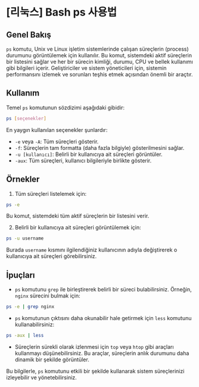 # [리눅스] Bash ps 사용법

## Genel Bakış
`ps` komutu, Unix ve Linux işletim sistemlerinde çalışan süreçlerin (process) durumunu görüntülemek için kullanılır. Bu komut, sistemdeki aktif süreçlerin bir listesini sağlar ve her bir sürecin kimliği, durumu, CPU ve bellek kullanımı gibi bilgileri içerir. Geliştiriciler ve sistem yöneticileri için, sistemin performansını izlemek ve sorunları teşhis etmek açısından önemli bir araçtır.

## Kullanım
Temel `ps` komutunun sözdizimi aşağıdaki gibidir:

```bash
ps [seçenekler]
```

En yaygın kullanılan seçenekler şunlardır:

- `-e` veya `-A`: Tüm süreçleri gösterir.
- `-f`: Süreçlerin tam formatta (daha fazla bilgiyle) gösterilmesini sağlar.
- `-u [kullanıcı]`: Belirli bir kullanıcıya ait süreçleri görüntüler.
- `-aux`: Tüm süreçleri, kullanıcı bilgileriyle birlikte gösterir.

## Örnekler
1. Tüm süreçleri listelemek için:

```bash
ps -e
```

Bu komut, sistemdeki tüm aktif süreçlerin bir listesini verir.

2. Belirli bir kullanıcıya ait süreçleri görüntülemek için:

```bash
ps -u username
```

Burada `username` kısmını ilgilendiğiniz kullanıcının adıyla değiştirerek o kullanıcıya ait süreçleri görebilirsiniz.

## İpuçları
- `ps` komutunu `grep` ile birleştirerek belirli bir süreci bulabilirsiniz. Örneğin, `nginx` sürecini bulmak için:

```bash
ps -e | grep nginx
```

- `ps` komutunun çıktısını daha okunabilir hale getirmek için `less` komutunu kullanabilirsiniz:

```bash
ps -aux | less
```

- Süreçlerin sürekli olarak izlenmesi için `top` veya `htop` gibi araçları kullanmayı düşünebilirsiniz. Bu araçlar, süreçlerin anlık durumunu daha dinamik bir şekilde görüntüler. 

Bu bilgilerle, `ps` komutunu etkili bir şekilde kullanarak sistem süreçlerinizi izleyebilir ve yönetebilirsiniz.